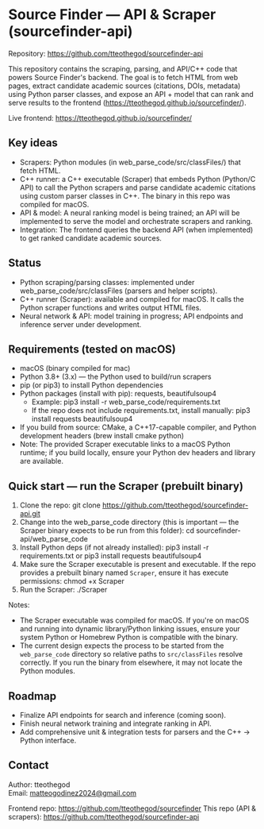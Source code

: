 # Source Finder — API & Scraper (sourcefinder-api)

Repository: https://github.com/tteothegod/sourcefinder-api

This repository contains the scraping, parsing, and API/C++ code that powers Source Finder's backend. The goal is to fetch HTML from web pages, extract candidate academic sources (citations, DOIs, metadata) using Python parser classes, and expose an API + model that can rank and serve results to the frontend (https://tteothegod.github.io/sourcefinder/).

Live frontend: https://tteothegod.github.io/sourcefinder/

## Key ideas
- Scrapers: Python modules (in web_parse_code/src/classFiles/) that fetch HTML.
- C++ runner: a C++ executable (Scraper) that embeds Python (Python/C API) to call the Python scrapers and parse candidate academic citations using custom parser classes in C++. The binary in this repo was compiled for macOS.
- API & model: A neural ranking model is being trained; an API will be implemented to serve the model and orchestrate scrapers and ranking.
- Integration: The frontend queries the backend API (when implemented) to get ranked candidate academic sources.

## Status
- Python scraping/parsing classes: implemented under web_parse_code/src/classFiles (parsers and helper scripts).
- C++ runner (Scraper): available and compiled for macOS. It calls the Python scraper functions and writes output HTML files.
- Neural network & API: model training in progress; API endpoints and inference server under development.

## Requirements (tested on macOS)
- macOS (binary compiled for mac)
- Python 3.8+ (3.x) — the Python used to build/run scrapers
- pip (or pip3) to install Python dependencies
- Python packages (install with pip): requests, beautifulsoup4
  - Example: pip3 install -r web_parse_code/requirements.txt
  - If the repo does not include requirements.txt, install manually:
    pip3 install requests beautifulsoup4
- If you build from source: CMake, a C++17-capable compiler, and Python development headers (brew install cmake python)
- Note: The provided Scraper executable links to a macOS Python runtime; if you build locally, ensure your Python dev headers and library are available.

## Quick start — run the Scraper (prebuilt binary)
1. Clone the repo:
   git clone https://github.com/tteothegod/sourcefinder-api.git
2. Change into the web_parse_code directory (this is important — the Scraper binary expects to be run from this folder):
   cd sourcefinder-api/web_parse_code
3. Install Python deps (if not already installed):
   pip3 install -r requirements.txt
   or
   pip3 install requests beautifulsoup4
4. Make sure the Scraper executable is present and executable. If the repo provides a prebuilt binary named `Scraper`, ensure it has execute permissions:
   chmod +x Scraper
5. Run the Scraper:
   ./Scraper

Notes:
- The Scraper executable was compiled for macOS. If you're on macOS and running into dynamic library/Python linking issues, ensure your system Python or Homebrew Python is compatible with the binary.
- The current design expects the process to be started from the `web_parse_code` directory so relative paths to `src/classFiles` resolve correctly. If you run the binary from elsewhere, it may not locate the Python modules.

## Roadmap
- Finalize API endpoints for search and inference (coming soon).
- Finish neural network training and integrate ranking in API.
- Add comprehensive unit & integration tests for parsers and the C++ -> Python interface.

## Contact
Author: tteothegod  
Email: matteogodinez2024@gmail.com

Frontend repo: https://github.com/tteothegod/sourcefinder
This repo (API & scrapers): https://github.com/tteothegod/sourcefinder-api
